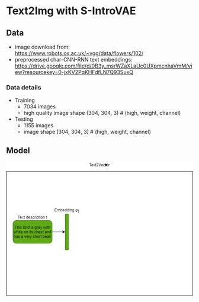 # Text2Img with S-IntroVAE

## Data
- image download from: https://www.robots.ox.ac.uk/~vgg/data/flowers/102/
- preprocessed char-CNN-RNN text embeddings: https://drive.google.com/file/d/0B3y_msrWZaXLaUc0UXpmcnhaVmM/view?resourcekey=0-jxKV2PqKHFdfLN7Q93SuxQ

### Data details
- Training
  - 7034 images
  - high quality image shape (304, 304, 3) # (high, weight, channel)
- Testing
  - 1155 images
  - image shape (304, 304, 3) # (high, weight, channel)

## Model
![Alt text](https://github.com/James24029775/DLP_Project_S-IntroVAE/blob/master/models/Network.png)
